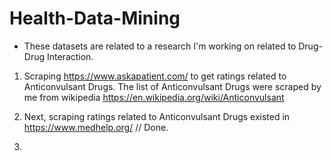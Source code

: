 # Health-Data-Mining
* These datasets are related to a research I'm working on related to Drug-Drug Interaction.
1. Scraping https://www.askapatient.com/ to get ratings related to Anticonvulsant Drugs. The list of Anticonvulsant Drugs were scraped by me from wikipedia https://en.wikipedia.org/wiki/Anticonvulsant

2. Next, scraping ratings related to Anticonvulsant Drugs existed in  https://www.medhelp.org/ // Done.
3.
